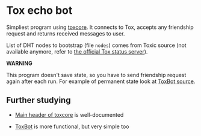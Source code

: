 Tox echo bot
============

Simpliest program using [toxcore](https://github.com/irungentoo/toxcore).
It connects to Tox, accepts any friendship request and returns received
messages to user.

List of DHT nodes to bootstrap (file `nodes`)
comes from Toxic source (not available anymore, refer to
[the official Tox status server](https://nodes.tox.chat)).

**WARNING**

This program doesn't save state, so you have to send friendship request
again after each run. For example of permanent state look at
[ToxBot source](https://github.com/JFreegman/ToxBot/blob/master/src/toxbot.c#L277).

Further studying
----------------

* [Main header of toxcore](https://github.com/irungentoo/toxcore/blob/master/toxcore/tox.h)
  is well-documented

* [ToxBot](https://github.com/JFreegman/ToxBot) is more functional, but very simple too
